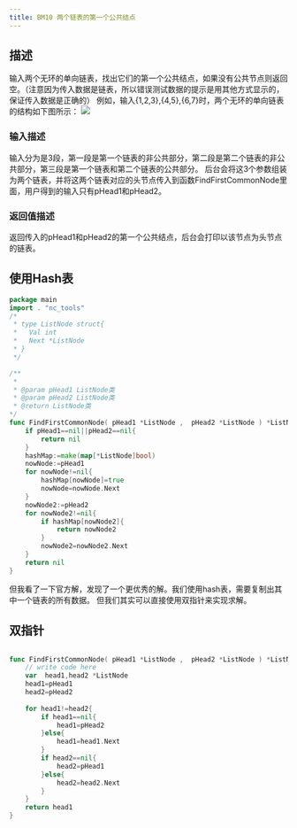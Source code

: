 ```yaml
---
title: BM10 两个链表的第一个公共结点
---
```

## 描述
输入两个无环的单向链表，找出它们的第一个公共结点，如果没有公共节点则返回空。（注意因为传入数据是链表，所以错误测试数据的提示是用其他方式显示的，保证传入数据是正确的）
例如，输入{1,2,3},{4,5},{6,7}时，两个无环的单向链表的结构如下图所示：
![](https://md-blog-images.oss-cn-beijing.aliyuncs.com/images/kKarep.png)

### 输入描述
输入分为是3段，第一段是第一个链表的非公共部分，第二段是第二个链表的非公共部分，第三段是第一个链表和第二个链表的公共部分。 后台会将这3个参数组装为两个链表，并将这两个链表对应的头节点传入到函数FindFirstCommonNode里面，用户得到的输入只有pHead1和pHead2。
### 返回值描述
返回传入的pHead1和pHead2的第一个公共结点，后台会打印以该节点为头节点的链表。

## 使用Hash表
```go
package main
import . "nc_tools"
/*
 * type ListNode struct{
 *   Val int
 *   Next *ListNode
 * }
 */

/**
 * 
 * @param pHead1 ListNode类 
 * @param pHead2 ListNode类 
 * @return ListNode类
*/
func FindFirstCommonNode( pHead1 *ListNode ,  pHead2 *ListNode ) *ListNode {
    if pHead1==nil||pHead2==nil{
        return nil
    }
    hashMap:=make(map[*ListNode]bool)
    nowNode:=pHead1
    for nowNode!=nil{
        hashMap[nowNode]=true
        nowNode=nowNode.Next
    }
    nowNode2:=pHead2
    for nowNode2!=nil{
        if hashMap[nowNode2]{
            return nowNode2
        }
        nowNode2=nowNode2.Next
    }
    return nil
}
```
但我看了一下官方解，发现了一个更优秀的解。我们使用hash表，需要复制出其中一个链表的所有数据。
但我们其实可以直接使用双指针来实现求解。
## 双指针
```go

func FindFirstCommonNode( pHead1 *ListNode ,  pHead2 *ListNode ) *ListNode {
    // write code here
    var  head1,head2 *ListNode
    head1=pHead1
    head2=pHead2
    
    for head1!=head2{
        if head1==nil{
            head1=pHead2
        }else{
            head1=head1.Next
        }
        if head2==nil{
            head2=pHead1
        }else{
            head2=head2.Next
        }
    }
    return head1
}
```